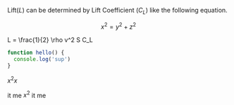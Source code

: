 Lift($L$) can be determined by Lift Coefficient ($C_L$) like the following equation.

$$
x^2 = y^2 + z^2
$$

<div class="math math-display">
  L = \frac{1}{2} \rho v^2 S C_L
</div>

```javascript
function hello() {
  console.log('sup')
}
```

 
$x^2x$

it me $x^2$ it me

